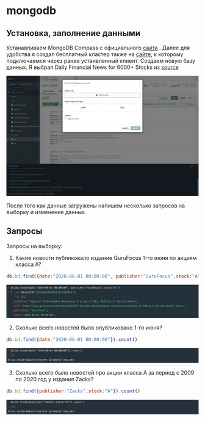 # mongodb

## Установка, заполнение данными

Устанавливаем MongoDB Compass с официального [сайта](https://www.mongodb.com/try/download/community) . Далее для удобства я создал бесплатный кластер также на [сайте](https://www.mongodb.com/basics/clusters), к которому подключаемся через ранее устанвленный клиент. Создаем новую базу данных. Я выбрал Daily Financial News for 6000+ Stocks из [source](https://www.kaggle.com/miguelaenlle/massive-stock-news-analysis-db-for-nlpbacktests)

![](upload%20data.png)


После того как данные загружены напишем несколько запросов на выборку и изменение данных.

## Запросы

Запросы на выборку:
1) Какие новости публиковало издание GuruFocus 1-го июня по акциям класса А?
```javascript
db.bd.find({date:"2020-06-01 00:00:00", publisher:"GuruFocus",stock:"A"})
```
![result1](query1.png)

2) Сколько всего новостей было опубликовано 1-го июня?
```javascript
db.bd.find({date:"2020-06-01 00:00:00"}).count()
```
![result2](query2.png)

3) Сколько всего было новостей про акции класса А за период с 2009 по 2020 год у издания Zacks?
```javascript
db.bd.find({publisher:"Zacks",stock:"A"}).count()
```
![result3](query3.png)
